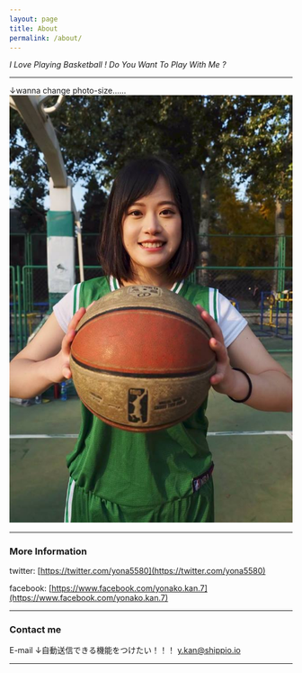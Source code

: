 ```yaml
---
layout: page
title: About
permalink: /about/
---
```




*I Love Playing Basketball ! Do You Want To Play With Me ?*

***

↓wanna change photo-size......
![alt](/../images/yona_basketball.jpg)

***

### More Information


twitter:
[https://twitter.com/yona5580](https://twitter.com/yona5580)

facebook:
[https://www.facebook.com/yonako.kan.7](https://www.facebook.com/yonako.kan.7)

***

### Contact me

E-mail
↓自動送信できる機能をつけたい！！！
[y.kan@shippio.io](y.kan@shippio.io)

***
